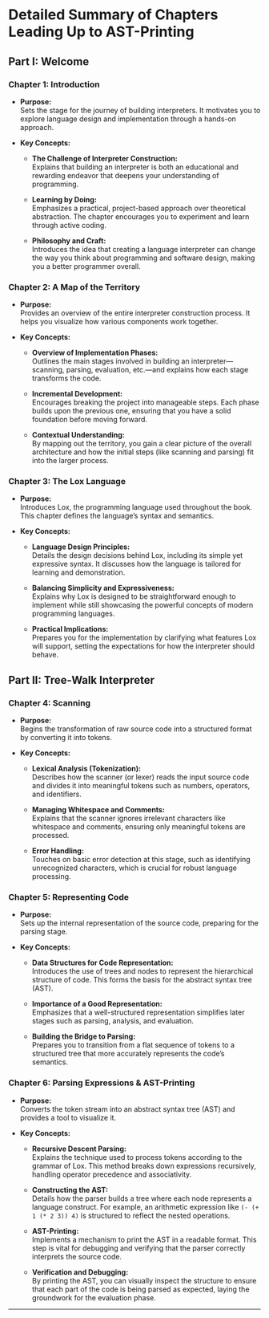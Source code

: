 
# Detailed Summary of Chapters Leading Up to AST-Printing

## Part I: Welcome

### Chapter 1: Introduction
- **Purpose:**  
  Sets the stage for the journey of building interpreters. It motivates you to explore language design and implementation through a hands-on approach.

- **Key Concepts:**
  - **The Challenge of Interpreter Construction:**  
    Explains that building an interpreter is both an educational and rewarding endeavor that deepens your understanding of programming.
    
  - **Learning by Doing:**  
    Emphasizes a practical, project-based approach over theoretical abstraction. The chapter encourages you to experiment and learn through active coding.
    
  - **Philosophy and Craft:**  
    Introduces the idea that creating a language interpreter can change the way you think about programming and software design, making you a better programmer overall.

### Chapter 2: A Map of the Territory
- **Purpose:**  
  Provides an overview of the entire interpreter construction process. It helps you visualize how various components work together.

- **Key Concepts:**
  - **Overview of Implementation Phases:**  
    Outlines the main stages involved in building an interpreter—scanning, parsing, evaluation, etc.—and explains how each stage transforms the code.
    
  - **Incremental Development:**  
    Encourages breaking the project into manageable steps. Each phase builds upon the previous one, ensuring that you have a solid foundation before moving forward.
    
  - **Contextual Understanding:**  
    By mapping out the territory, you gain a clear picture of the overall architecture and how the initial steps (like scanning and parsing) fit into the larger process.

### Chapter 3: The Lox Language
- **Purpose:**  
  Introduces Lox, the programming language used throughout the book. This chapter defines the language’s syntax and semantics.

- **Key Concepts:**
  - **Language Design Principles:**  
    Details the design decisions behind Lox, including its simple yet expressive syntax. It discusses how the language is tailored for learning and demonstration.
    
  - **Balancing Simplicity and Expressiveness:**  
    Explains why Lox is designed to be straightforward enough to implement while still showcasing the powerful concepts of modern programming languages.
    
  - **Practical Implications:**  
    Prepares you for the implementation by clarifying what features Lox will support, setting the expectations for how the interpreter should behave.

## Part II: Tree-Walk Interpreter

### Chapter 4: Scanning
- **Purpose:**  
  Begins the transformation of raw source code into a structured format by converting it into tokens.

- **Key Concepts:**
  - **Lexical Analysis (Tokenization):**  
    Describes how the scanner (or lexer) reads the input source code and divides it into meaningful tokens such as numbers, operators, and identifiers.
    
  - **Managing Whitespace and Comments:**  
    Explains that the scanner ignores irrelevant characters like whitespace and comments, ensuring only meaningful tokens are processed.
    
  - **Error Handling:**  
    Touches on basic error detection at this stage, such as identifying unrecognized characters, which is crucial for robust language processing.

### Chapter 5: Representing Code
- **Purpose:**  
  Sets up the internal representation of the source code, preparing for the parsing stage.

- **Key Concepts:**
  - **Data Structures for Code Representation:**  
    Introduces the use of trees and nodes to represent the hierarchical structure of code. This forms the basis for the abstract syntax tree (AST).
    
  - **Importance of a Good Representation:**  
    Emphasizes that a well-structured representation simplifies later stages such as parsing, analysis, and evaluation.
    
  - **Building the Bridge to Parsing:**  
    Prepares you to transition from a flat sequence of tokens to a structured tree that more accurately represents the code’s semantics.

### Chapter 6: Parsing Expressions & AST-Printing
- **Purpose:**  
  Converts the token stream into an abstract syntax tree (AST) and provides a tool to visualize it.

- **Key Concepts:**
  - **Recursive Descent Parsing:**  
    Explains the technique used to process tokens according to the grammar of Lox. This method breaks down expressions recursively, handling operator precedence and associativity.
    
  - **Constructing the AST:**  
    Details how the parser builds a tree where each node represents a language construct. For example, an arithmetic expression like `(- (+ 1 (* 2 3)) 4)` is structured to reflect the nested operations.
    
  - **AST-Printing:**  
    Implements a mechanism to print the AST in a readable format. This step is vital for debugging and verifying that the parser correctly interprets the source code.
    
  - **Verification and Debugging:**  
    By printing the AST, you can visually inspect the structure to ensure that each part of the code is being parsed as expected, laying the groundwork for the evaluation phase.

---
